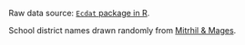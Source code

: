 Raw data source: [`Ecdat` package in R](https://www.rdocumentation.org/packages/Ecdat/versions/0.3-7/topics/Star).  

School district names drawn randomly from [Mitrhil & Mages](https://www.mithrilandmages.com/utilities/CityNames.php).  